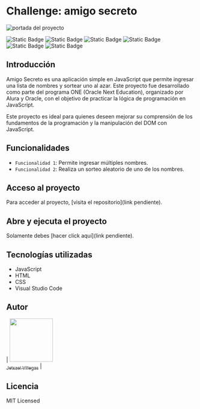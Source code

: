# Challenge: amigo secreto

![portada del proyecto](https://scontent.fmex22-1.fna.fbcdn.net/v/t39.30808-6/477211135_9180252572050813_1592797819098864102_n.jpg?_nc_cat=104&ccb=1-7&_nc_sid=127cfc&_nc_ohc=R43BzWJwZCYQ7kNvgEWtVZR&_nc_oc=AdjO4peKaIUJxN11r1-pH2yyHuMdApMDuQ4MfKh9-S-qOQSt6J34X72qCcE4ndBFsAs&_nc_zt=23&_nc_ht=scontent.fmex22-1.fna&_nc_gid=A73ZliTDdlkfNFofmcUQC29&oh=00_AYBT1gvVZ846Qy_EtnBJS77jgiK47FPMamNfUyDOpNNBCw&oe=67B171D7)

![Static Badge](https://img.shields.io/badge/status-completed-red)
![Static Badge](https://img.shields.io/badge/release%20date-february%202025-purple)
![Static Badge](https://img.shields.io/badge/license-MIT-green)
![Static Badge](https://img.shields.io/badge/html-blue)
![Static Badge](https://img.shields.io/badge/css-pink)
![Static Badge](https://img.shields.io/badge/javascript-yellow)

## Introducción

Amigo Secreto es una aplicación simple en JavaScript que permite ingresar una lista de nombres y sortear uno al azar. Este proyecto fue desarrollado como parte del programa ONE (Oracle Next Education), organizado por Alura y Oracle, con el objetivo de practicar la lógica de programación en JavaScript.

Este proyecto es ideal para quienes deseen mejorar su comprensión de los fundamentos de la programación y la manipulación del DOM con JavaScript.

## Funcionalidades

- `Funcionalidad 1`: Permite ingresar múltiples nombres.
- `Funcionalidad 2`: Realiza un sorteo aleatorio de uno de los nombres.

## Acceso al proyecto

Para acceder al proyecto, [visita el repositorio](link pendiente). 

## Abre y ejecuta el proyecto

Solamente debes [hacer click aquí](link pendiente).

## Tecnologías utilizadas

- JavaScript
- HTML
- CSS
- Visual Studio Code

## Autor

| [<img src="https://avatars.githubusercontent.com/u/157757330?v=4" width=115><br><sub>Jetsael Villegas</sub>](https://github.com/JetsaelVillegasMendoza) |

## Licencia 

MIT Licensed


